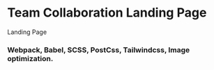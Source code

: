 # Team Collaboration Landing Page
Landing Page
### Webpack, Babel, SCSS, PostCss, Tailwindcss, Image optimization.